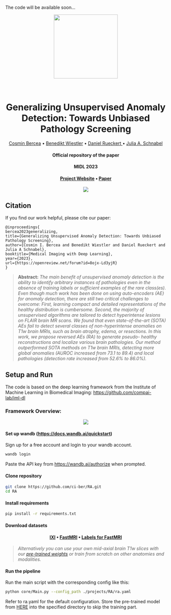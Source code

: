 The code will be available soon...

<p align="center">
<img src="https://github.com/ci-ber/RA/assets/106509806/7843d7bc-65e6-420b-a6a8-af39c7897982" width="200" class="center">
</p>
<h1 align="center">
  <br>
Generalizing Unsupervised Anomaly Detection: Towards Unbiased Pathology Screening  <br>
</h1>
</h1>
  <p align="center">
    <a href="https://ci.bercea.net">Cosmin Bercea</a> •
    <a href="https://www.neurokopfzentrum.med.tum.de/neuroradiologie/mitarbeiter-profil-wiestler.html">Benedikt Wiestler</a> •
    <a href="https://aim-lab.io/author/daniel-ruckert/">Daniel Rueckert </a> •
    <a href="https://compai-lab.github.io/author/julia-a.-schnabel/">Julia A. Schnabel </a>
  </p>
<h4 align="center">Official repository of the paper</h4>
<h4 align="center">MIDL 2023</h4>
<h4 align="center"><a href="https://ci.bercea.net/project/ra/">Project Website</a> • <a href="https://openreview.net/pdf?id=8ojx-Ld3yjR">Paper</a> </h4>

<p align="center">
<img src="https://github.com/ci-ber/RA/assets/106509806/03b9aa7f-3357-421e-b1e9-b0a80c4b43e0">
</p>

## Citation

If you find our work helpful, please cite our paper:
```
@inproceedings{
bercea2023generalizing,
title={Generalizing Unsupervised Anomaly Detection: Towards Unbiased Pathology Screening},
author={Cosmin I. Bercea and Benedikt Wiestler and Daniel Rueckert and Julia A Schnabel},
booktitle={Medical Imaging with Deep Learning},
year={2023},
url={https://openreview.net/forum?id=8ojx-Ld3yjR}
}
```

> **Abstract:** *The main benefit of unsupervised anomaly detection is the ability to identify arbitrary instances of pathologies even in the absence of training labels or sufficient examples of the rare class(es). Even though much work has been done on using auto-encoders (AE) for anomaly detection, there are still two critical challenges to overcome: First, learning compact and detailed representations of the healthy distribution is cumbersome. Second, the majority of unsupervised algorithms are tailored to detect hyperintense lesions on FLAIR brain MR scans. We found that even state-of-the-art (SOTA) AEs fail to detect several classes of non-hyperintense anomalies on T1w brain MRIs, such as brain atrophy, edema, or resections. In this work, we propose reversed AEs (RA) to generate pseudo- healthy reconstructions and localize various brain pathologies. Our method outperformed SOTA methods on T1w brain MRIs, detecting more global anomalies (AUROC increased from 73.1 to 89.4) and local pathologies (detection rate increased from 52.6% to 86.0%).*


## Setup and Run

The code is based on the deep learning framework from the Institute of Machine Learning in Biomedical Imaging: https://github.com/compai-lab/iml-dl

### Framework Overview: 

<p align="center">
<img src="https://github.com/ci-ber/RA/assets/106509806/844b35fa-0e3e-4b1c-8b4c-1adecae6703a">
</p>

#### Set up wandb (https://docs.wandb.ai/quickstart)

Sign up for a free account and login to your wandb account.
```bash
wandb login
```
Paste the API key from https://wandb.ai/authorize when prompted.

#### Clone repository

```bash
git clone https://github.com/ci-ber/RA.git
cd RA
```

#### Install requirements

```bash
pip install -r requirements.txt
```

#### Download datasets 

<h4 align="center"><a href="https://brain-development.org/ixi-dataset/">IXI</a> • <a href="https://fastmri.org">FastMRI</a> • <a href="https://github.com/microsoft/fastmri-plus"> Labels for FastMRI</a> </h4>

> *Alternatively you can use your own mid-axial brain T1w slices with our <a href=""> pre-trained weights</a> or train from scratch on other anatomies and modalities.*


#### Run the pipeline

Run the main script with the corresponding config like this:

```bash
python core/Main.py --config_path ./projects/RA/ra.yaml
```

Refer to ra.yaml for the default configuration. Store the pre-trained model from <a href=""> HERE</a> into the specified directory to skip the training part.





